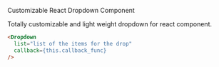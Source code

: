 Customizable React Dropdown Component

Totally customizable and light weight dropdown for react component.

```html
<Dropdown
  list="list of the items for the drop"
  callback={this.callback_func}
/>
```

